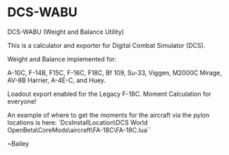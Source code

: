 # DCS-WABU
DCS-WABU (Weight and Balance Utility)

This is a calculator and exporter for Digital Combat Simulator (DCS).

Weight and Balance implemented for: 

A-10C, F-14B, F15C, F-16C, F18C, Bf 109, Su-33, Viggen, M2000C Mirage, AV-8B Harrier, A-4E-C, and Huey.

Loadout export enabled for the Legacy F-18C. Moment Calculation for everyone!

An example of where to get the moments for the aircraft via the pylon locations is here:
`DcsInstallLocation\DCS World OpenBeta\CoreMods\aircraft\FA-18C\FA-18C.lua``

~Bailey
